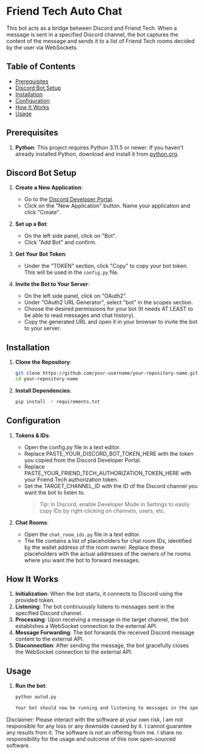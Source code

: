 # Friend Tech Auto Chat

This bot acts as a bridge between Discord and Friend Tech. When a message is sent in a specified Discord channel, the bot captures the content of the message and sends it to a list of Friend Tech rooms decided by the user via WebSockets.

## Table of Contents

- [Prerequisites](#prerequisites)
- [Discord Bot Setup](#discord-bot-setup)
- [Installation](#installation)
- [Configuration](#configuration)
- [How It Works](#how-it-works)
- [Usage](#usage)

## Prerequisites

1. **Python**: This project requires Python 3.11.5 or newer. If you haven't already installed Python, download and install it from [python.org](https://www.python.org/downloads/).

## Discord Bot Setup

1. **Create a New Application**:
   - Go to the [Discord Developer Portal](https://discord.com/developers/applications).
   - Click on the "New Application" button. Name your application and click "Create".
   
2. **Set up a Bot**:
   - On the left side panel, click on "Bot".
   - Click "Add Bot" and confirm.
   
3. **Get Your Bot Token**:
   - Under the "TOKEN" section, click "Copy" to copy your bot token. This will be used in the `config.py` file.

4. **Invite the Bot to Your Server**:
   - On the left side panel, click on "OAuth2".
   - Under "OAuth2 URL Generator", select "bot" in the scopes section.
   - Choose the desired permissions for your bot (It needs AT LEAST to be able to read messages and chat history).
   - Copy the generated URL and open it in your browser to invite the bot to your server.

## Installation

1. **Clone the Repository**: 
   ```bash
   git clone https://github.com/your-username/your-repository-name.git
   cd your-repository-name

2. **Install Dependencies**:
   ```bash
   pip install -r requirements.txt

## Configuration

1. **Tokens & IDs**:
   - Open the config.py file in a text editor.
   - Replace PASTE_YOUR_DISCORD_BOT_TOKEN_HERE with the token you copied from the Discord Developer Portal.
   - Replace PASTE_YOUR_FRIEND_TECH_AUTHORIZATION_TOKEN_HERE with your Friend Tech authorization token.
   - Set the TARGET_CHANNEL_ID with the ID of the Discord channel you want the bot to listen to.
     > Tip: In Discord, enable Developer Mode in Settings to easily copy IDs by right-clicking on channels, users, etc.
  
2. **Chat Rooms**:
   - Open the `chat_room_ids.py` file in a text editor.
   - The file contains a list of placeholders for chat room IDs, identified by the wallet address of the room owner. Replace these placeholders with the actual addresses of the owners of he rooms where you want the bot to forward messages.

## How It Works
1. **Initialization**: When the bot starts, it connects to Discord using the provided token.
2. **Listening**: The bot continuously listens to messages sent in the specified Discord channel.
3. **Processing**: Upon receiving a message in the target channel, the bot establishes a WebSocket connection to the external API.
4. **Message Forwarding**: The bot forwards the received Discord message content to the external API.
5. **Disconnection**: After sending the message, the bot gracefully closes the WebSocket connection to the external API.

## Usage

1. **Run the bot**:
   ```bash
   python autod.py

   Your bot should now be running and listening to messages in the specified Discord channel.

Disclaimer: Please interact with the software at your own risk, I am not responsible for any loss or any downside caused by it. I cannot guarantee any results from it. The software is not an offering from me. I share no responsibility for the usage and outcome of this now open-sourced software.


